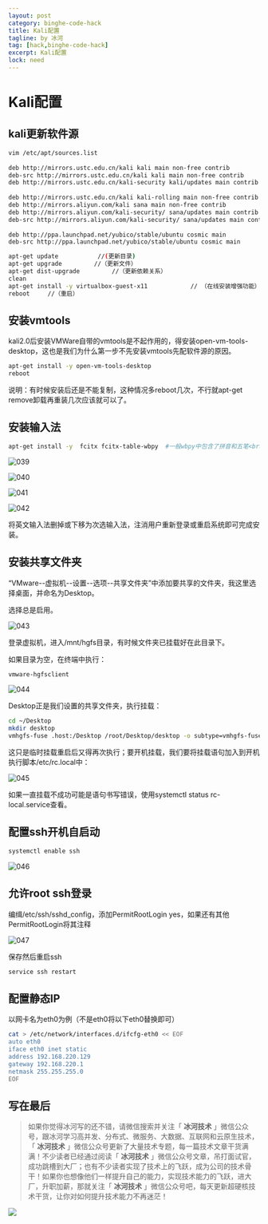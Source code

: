 ```yaml
---
layout: post
category: binghe-code-hack
title: Kali配置
tagline: by 冰河
tag: [hack,binghe-code-hack]
excerpt: Kali配置
lock: need
---
```


# Kali配置

## kali更新软件源

```bash
vim /etc/apt/sources.list
 
deb http://mirrors.ustc.edu.cn/kali kali main non-free contrib
deb-src http://mirrors.ustc.edu.cn/kali kali main non-free contrib
deb http://mirrors.ustc.edu.cn/kali-security kali/updates main contrib non-free
 
deb http://mirrors.ustc.edu.cn/kali kali-rolling main non-free contrib
deb http://mirrors.aliyun.com/kali sana main non-free contrib
deb http://mirrors.aliyun.com/kali-security/ sana/updates main contrib non-free
deb-src http://mirrors.aliyun.com/kali-security/ sana/updates main contrib non-free
 
deb http://ppa.launchpad.net/yubico/stable/ubuntu cosmic main
deb-src http://ppa.launchpad.net/yubico/stable/ubuntu cosmic main

apt-get update           //(更新目录)
apt-get upgrade         //（更新文件）
apt-get dist-upgrade         //（更新依赖关系）
clean
apt-get install -y virtualbox-guest-x11            // （在线安装增强功能）
reboot     //（重启）
```

## 安装vmtools

kali2.0后安装VMWare自带的vmtools是不起作用的，得安装open-vm-tools-desktop，这也是我们为什么第一步不先安装vmtools先配软件源的原因。

```bash
apt-get install -y open-vm-tools-desktop
reboot
```

 说明：有时候安装后还是不能复制，这种情况多reboot几次，不行就apt-get remove卸载再重装几次应该就可以了。

## 安装输入法

```bash
apt-get install -y  fcitx fcitx-table-wbpy  #一般wbpy中包含了拼音和五笔<br>apt-get install -y fcitx-table-wubi         #如果wbpy中没有五笔则再安装这个包
```

![039](https://binghe001.github.io/assets/images/hack/2022-04-17-039.png)



![040](https://binghe001.github.io/assets/images/hack/2022-04-17-040.png)



![041](https://binghe001.github.io/assets/images/hack/2022-04-17-041.png)



![042](https://binghe001.github.io/assets/images/hack/2022-04-17-042.png)



将英文输入法删掉或下移为次选输入法，注消用户重新登录或重启系统即可完成安装。

## 安装共享文件夹

“VMware--虚拟机--设置--选项--共享文件夹”中添加要共享的文件夹，我这里选择桌面，并命名为Desktop。

选择总是启用。

![043](https://binghe001.github.io/assets/images/hack/2022-04-17-043.png)

登录虚拟机，进入/mnt/hgfs目录，有时候文件夹已挂载好在此目录下。

如果目录为空，在终端中执行：

```bash
vmware-hgfsclient
```

![044](https://binghe001.github.io/assets/images/hack/2022-04-17-044.png)

Desktop正是我们设置的共享文件夹，执行挂载：

```bash
cd ~/Desktop
mkdir desktop
vmhgfs-fuse .host:/Desktop /root/Desktop/desktop -o subtype=vmhgfs-fuse,allow_other
```

 这只是临时挂载重启后又得再次执行；要开机挂载，我们要将挂载语句加入到开机执行脚本/etc/rc.local中：

![045](https://binghe001.github.io/assets/images/hack/2022-04-17-045.png)

如果一直挂载不成功可能是语句书写错误，使用systemctl status rc-local.service查看。

## 配置ssh开机自启动

```bash
systemctl enable ssh
```

![046](https://binghe001.github.io/assets/images/hack/2022-04-17-046.png)

## 允许root ssh登录

编缉/etc/ssh/sshd_config，添加PermitRootLogin yes，如果还有其他PermitRootLogin将其注释

![047](https://binghe001.github.io/assets/images/hack/2022-04-17-047.png)

保存然后重启ssh

```bash
service ssh restart 
```

## 配置静态IP

以网卡名为eth0为例（不是eth0将以下eth0替换即可）

```bash
cat > /etc/network/interfaces.d/ifcfg-eth0 << EOF
auto eth0
iface eth0 inet static
address 192.168.220.129
gateway 192.168.220.1
netmask 255.255.255.0
EOF
```

## 写在最后

> 如果你觉得冰河写的还不错，请微信搜索并关注「 **冰河技术** 」微信公众号，跟冰河学习高并发、分布式、微服务、大数据、互联网和云原生技术，「 **冰河技术** 」微信公众号更新了大量技术专题，每一篇技术文章干货满满！不少读者已经通过阅读「 **冰河技术** 」微信公众号文章，吊打面试官，成功跳槽到大厂；也有不少读者实现了技术上的飞跃，成为公司的技术骨干！如果你也想像他们一样提升自己的能力，实现技术能力的飞跃，进大厂，升职加薪，那就关注「 **冰河技术** 」微信公众号吧，每天更新超硬核技术干货，让你对如何提升技术能力不再迷茫！


![](https://img-blog.csdnimg.cn/20200906013715889.png)